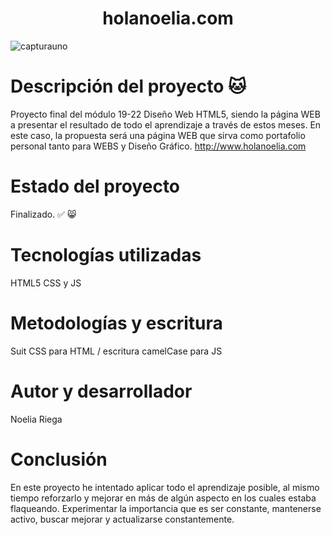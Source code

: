 # <h1 align="center"> holanoelia.com </h1>
![capturauno](https://github.com/Noelia-Ainsworth/holanoe/assets/137106042/4832b8b6-3fd8-4773-9222-a9ffec7b703b)

# Descripción del proyecto 🐱
Proyecto final del módulo 19-22 Diseño Web HTML5, siendo la página WEB a presentar el resultado de todo el aprendizaje a través de estos meses.
En este caso, la propuesta será una página WEB que sirva como portafolio personal tanto para WEBS y Diseño Gráfico. http://www.holanoelia.com

# Estado del proyecto
Finalizado. ✅ 😸

# Tecnologías utilizadas

HTML5 CSS y JS

# Metodologías y escritura

Suit CSS para HTML / escritura camelCase para JS

# Autor y desarrollador
Noelia Riega

# Conclusión
En este proyecto he intentado aplicar todo el aprendizaje posible, al mismo tiempo reforzarlo y mejorar en más de algún aspecto en los cuales estaba flaqueando. Experimentar la importancia que es ser constante, mantenerse activo, buscar mejorar y actualizarse constantemente.